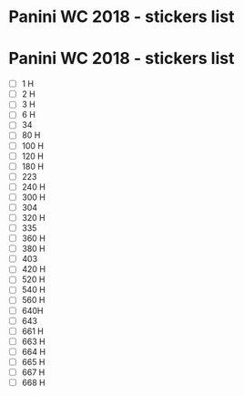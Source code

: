 # Panini WC 2018 - stickers list

# Panini WC 2018 - stickers list

- [ ] 1 H
- [ ] 2 H
- [ ] 3 H
- [ ] 6 H
- [ ] 34
- [ ] 80 H
- [ ] 100 H
- [ ] 120 H
- [ ] 180 H
- [ ] 223
- [ ] 240 H
- [ ] 300 H
- [ ] 304
- [ ] 320 H
- [ ] 335
- [ ] 360 H
- [ ] 380 H
- [ ] 403
- [ ] 420 H
- [ ] 520 H
- [ ] 540 H
- [ ] 560 H
- [ ] 640H
- [ ] 643
- [ ] 661 H
- [ ] 663 H
- [ ] 664 H
- [ ] 665 H
- [ ] 667 H
- [ ] 668 H
